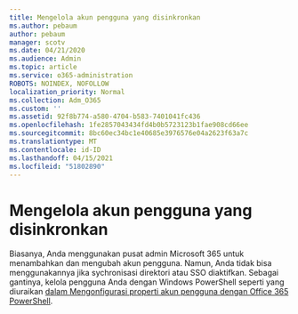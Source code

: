 ```yaml
---
title: Mengelola akun pengguna yang disinkronkan
ms.author: pebaum
author: pebaum
manager: scotv
ms.date: 04/21/2020
ms.audience: Admin
ms.topic: article
ms.service: o365-administration
ROBOTS: NOINDEX, NOFOLLOW
localization_priority: Normal
ms.collection: Adm_O365
ms.custom: ''
ms.assetid: 92f8b774-a580-4704-b583-7401041fc436
ms.openlocfilehash: 1fe2857043434fd4b0b5723123b1fae908cd66ee
ms.sourcegitcommit: 8bc60ec34bc1e40685e3976576e04a2623f63a7c
ms.translationtype: MT
ms.contentlocale: id-ID
ms.lasthandoff: 04/15/2021
ms.locfileid: "51802890"
---
```

# <a name="manage-synchronized-user-accounts"></a>Mengelola akun pengguna yang disinkronkan

Biasanya, Anda menggunakan pusat admin Microsoft 365 untuk menambahkan dan mengubah akun pengguna. Namun, Anda tidak bisa menggunakannya jika sychronisasi direktori atau SSO diaktifkan. Sebagai gantinya, kelola pengguna Anda dengan Windows PowerShell seperti yang diuraikan [dalam Mengonfigurasi properti akun pengguna dengan Office 365 PowerShell](https://docs.microsoft.com/office365/enterprise/powershell/configure-user-account-properties-with-office-365-powershell ). 
  

